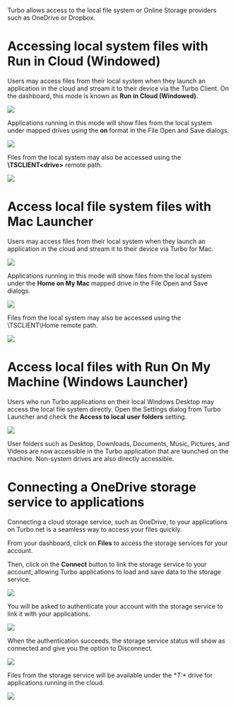 Turbo allows access to the local file system or Online Storage providers such as OneDrive or Dropbox.

# Accessing local system files with Run in Cloud (Windowed)

Users may access files from their local system when they launch an application in the cloud and stream it to their device via the Turbo Client. On the dashboard, this mode is known as **Run in Cloud (Windowed)**.

![](/docs/end_user_guide/accessing_files/accessing-files-from-local-system-via-run-in-cloud-windowed-1.png)

Applications running in this mode will show files from the local system under mapped drives using the **<drive> on <system-name>** format in the File Open and Save dialogs.

![](/docs/end_user_guide/accessing_files/accessing-files-from-local-system-via-run-in-cloud-windowed-2.png)

Files from the local system may also be accessed using the **\\TSCLIENT\<drive>** remote path.

![](/docs/end_user_guide/accessing_files/accessing-files-from-local-system-via-run-in-cloud-windowed-2-bg.png)

# Access local file system files with Mac Launcher

Users may access files from their local system when they launch an application in the cloud and stream it to their device via Turbo for Mac.

![](/docs/end_user_guide/accessing_files/mac-powerbi.png)

Applications running in this mode will show files from the local system under the **Home on My Mac** mapped drive in the File Open and Save dialogs.

![](/docs/end_user_guide/accessing_files/mac-power-bi-home-on-my-mac.png)

Files from the local system may also be accessed using the \\TSCLIENT\Home remote path.

![](/docs/end_user_guide/accessing_files/mac-net-use.png)

# Access local files with Run On My Machine (Windows Launcher)

Users who run Turbo applications on their local Windows Desktop may access the local file system directly. Open the Settings dialog from Turbo Launcher and check the **Access to local user folders** setting.

![](/docs/end_user_guide/accessing_files/local-user-folder-access.png)

User folders such as Desktop, Downloads, Documents, Music, Pictures, and Videos are now accessible in the Turbo application that are launched on the machine. Non-system drives are also directly accessible. 

# Connecting a OneDrive storage service to applications

Connecting a cloud storage service, such as OneDrive, to your applications on Turbo.net is a seamless way to access your files quickly.

From your dashboard, click on **Files** to access the storage services for your account.

Then, click on the **Connect** button to link the storage service to your account, allowing Turbo applications to load and save data to the storage service.

![](/docs/end_user_guide/accessing_files/connecting-a-storage-service-onedrive-to-your-account-1.png)

You will be asked to authenticate your account with the storage service to link it with your applications.

![](/docs/end_user_guide/accessing_files/db-connect-onedrive-2.png)

When the authentication succeeds, the storage service status will show as connected and give you the option to Disconnect.

![](/docs/end_user_guide/accessing_files/connecting-a-storage-service-onedrive-to-your-account-3.png)

Files from the storage service will be available under the **T:\** drive for applications running in the cloud.

![](/docs/end_user_guide/accessing_files/connecting-a-storage-service-onedrive-to-your-account-4.png)


